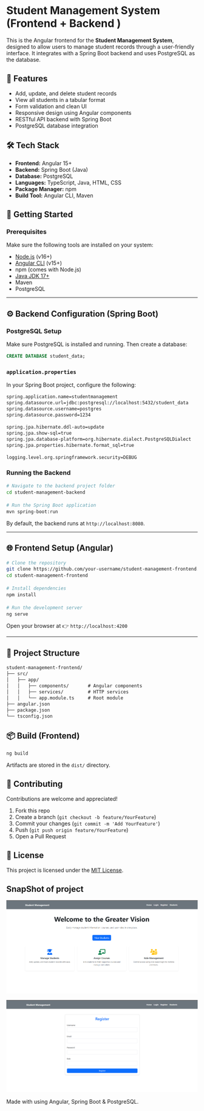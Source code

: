 # Student Management System (Frontend + Backend )

This is the Angular frontend for the **Student Management System**, designed to allow users to manage student records through a user-friendly interface. It integrates with a Spring Boot backend and uses PostgreSQL as the database.

## 🧩 Features

- Add, update, and delete student records
- View all students in a tabular format
- Form validation and clean UI
- Responsive design using Angular components
- RESTful API backend with Spring Boot
- PostgreSQL database integration

## 🛠️ Tech Stack

- **Frontend:** Angular 15+
- **Backend:** Spring Boot (Java)
- **Database:** PostgreSQL
- **Languages:** TypeScript, Java, HTML, CSS
- **Package Manager:** npm
- **Build Tool:** Angular CLI, Maven

## 🚀 Getting Started

### Prerequisites

Make sure the following tools are installed on your system:

- [Node.js](https://nodejs.org/) (v16+)
- [Angular CLI](https://angular.io/cli) (v15+)
- npm (comes with Node.js)
- [Java JDK 17+](https://adoptopenjdk.net/)
- Maven
- PostgreSQL

---

## ⚙️ Backend Configuration (Spring Boot)

### PostgreSQL Setup

Make sure PostgreSQL is installed and running. Then create a database:

```sql
CREATE DATABASE student_data;
```

### `application.properties`

In your Spring Boot project, configure the following:

```properties
spring.application.name=studentmanagement
spring.datasource.url=jdbc:postgresql://localhost:5432/student_data
spring.datasource.username=postgres
spring.datasource.password=1234

spring.jpa.hibernate.ddl-auto=update
spring.jpa.show-sql=true
spring.jpa.database-platform=org.hibernate.dialect.PostgreSQLDialect
spring.jpa.properties.hibernate.format_sql=true

logging.level.org.springframework.security=DEBUG
```

### Running the Backend

```bash
# Navigate to the backend project folder
cd student-management-backend

# Run the Spring Boot application
mvn spring-boot:run
```

By default, the backend runs at `http://localhost:8080`.

---

## 🌐 Frontend Setup (Angular)

```bash
# Clone the repository
git clone https://github.com/your-username/student-management-frontend.git
cd student-management-frontend

# Install dependencies
npm install

# Run the development server
ng serve
```

Open your browser at 👉 `http://localhost:4200`

---

## 📁 Project Structure

```
student-management-frontend/
├── src/
│   ├── app/
│   │   ├── components/       # Angular components
│   │   ├── services/         # HTTP services
│   │   └── app.module.ts     # Root module
├── angular.json
├── package.json
└── tsconfig.json
```

## 📦 Build (Frontend)

```bash
ng build
```

Artifacts are stored in the `dist/` directory.


## 🤝 Contributing

Contributions are welcome and appreciated!

1. Fork this repo
2. Create a branch (`git checkout -b feature/YourFeature`)
3. Commit your changes (`git commit -m 'Add YourFeature'`)
4. Push (`git push origin feature/YourFeature`)
5. Open a Pull Request

## 📄 License

This project is licensed under the [MIT License](LICENSE).


## SnapShot of project

![Image Alt](https://github.com/AryanMevada/JAVA-Fullstack-Project4_Final-Public/blob/main/project%20folder/student-management-frontend/Screenshot%202025-04-25%20153155.png)

![Image Alt](https://github.com/AryanMevada/JAVA-Fullstack-Project4_Final-Public/blob/main/project%20folder/student-management-frontend/Screenshot%202025-04-25%20153228.png)

Made with  using Angular, Spring Boot & PostgreSQL.

